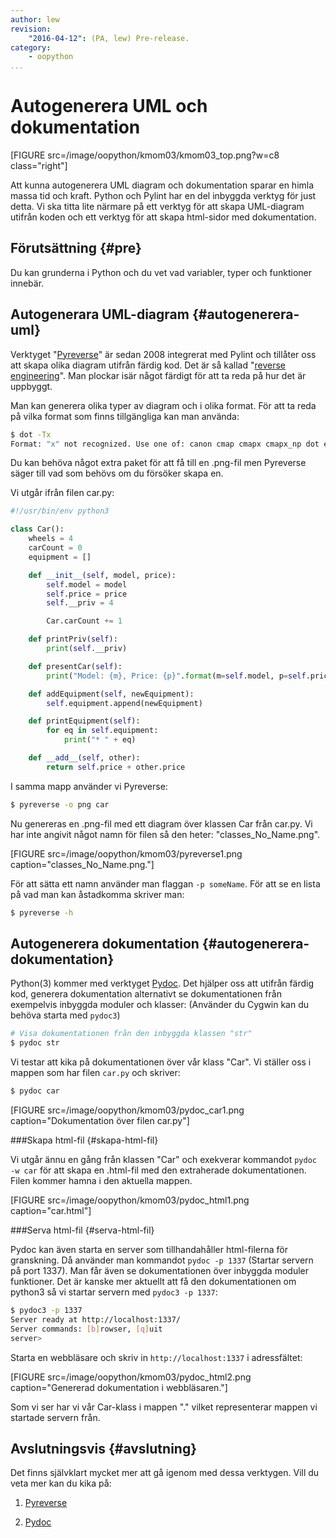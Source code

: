 ```yaml
---
author: lew
revision:
    "2016-04-12": (PA, lew) Pre-release.
category:
    - oopython
...
```

Autogenerera UML och dokumentation
===================================

[FIGURE src=/image/oopython/kmom03/kmom03_top.png?w=c8 class="right"]

Att kunna autogenerera UML diagram och dokumentation sparar en himla massa tid och kraft. Python och Pylint har en del inbyggda verktyg för just detta. Vi ska titta lite närmare på ett verktyg för att skapa UML-diagram utifrån koden och ett verktyg för att skapa html-sidor med dokumentation.

<!--more-->



Förutsättning {#pre}
-------------------------------

Du kan grunderna i Python och du vet vad variabler, typer och funktioner innebär.



Autogenerara UML-diagram {#autogenerera-uml}
------------------------------

Verktyget "[Pyreverse](https://www.logilab.org/blogentry/6883)" är sedan 2008 integrerat med Pylint och tillåter oss att skapa olika diagram utifrån färdig kod. Det är så kallad "[reverse engineering](https://sv.wikipedia.org/wiki/Reverse_engineering)". Man plockar isär något färdigt för att ta reda på hur det är uppbyggt.

Man kan generera olika typer av diagram och i olika format. För att ta reda på vilka format som finns tillgängliga kan man använda:

```bash
$ dot -Tx
Format: "x" not recognized. Use one of: canon cmap cmapx cmapx_np dot eps fig gd gd2 gif gv imap imap_np ismap jpe jpeg jpg pdf pic plain plain-ext png pov ps ps2 svg svgz tk vml vmlz vrml wbmp x11 xdot xdot1.2 xdot1.4 xlib
```

Du kan behöva något extra paket för att få till en .png-fil men Pyreverse säger till vad som behövs om du försöker skapa en.  

Vi utgår ifrån filen car.py:

```python
#!/usr/bin/env python3

class Car():
    wheels = 4
    carCount = 0
    equipment = []

    def __init__(self, model, price):
        self.model = model
        self.price = price
        self.__priv = 4

        Car.carCount += 1

    def printPriv(self):
        print(self.__priv)

    def presentCar(self):
        print("Model: {m}, Price: {p}".format(m=self.model, p=self.price))

    def addEquipment(self, newEquipment):
        self.equipment.append(newEquipment)

    def printEquipment(self):
        for eq in self.equipment:
            print("* " + eq)

    def __add__(self, other):
        return self.price + other.price
```

I samma mapp använder vi Pyreverse:

```bash
$ pyreverse -o png car
```

Nu genereras en .png-fil med ett diagram över klassen Car från car.py. Vi har inte angivit något namn för filen så den heter: "classes_No_Name.png".

[FIGURE src=/image/oopython/kmom03/pyreverse1.png caption="classes_No_Name.png."]

För att sätta ett namn använder man flaggan `-p someName`. För att se en lista på vad man kan åstadkomma skriver man:

```bash
$ pyreverse -h
```



Autogenerera dokumentation {#autogenerera-dokumentation}
------------------------------

Python(3) kommer med verktyget [Pydoc](https://docs.python.org/3.0/library/pydoc.html). Det hjälper oss att utifrån färdig kod, generera dokumentation alternativt se dokumentationen från exempelvis inbyggda moduler och klasser:
(Använder du Cygwin kan du behöva starta med `pydoc3`)
```bash
# Visa dokumentationen från den inbyggda klassen "str"
$ pydoc str
```

Vi testar att kika på dokumentationen över vår klass "Car". Vi ställer oss i mappen som har filen `car.py` och skriver:

```bash
$ pydoc car
```

[FIGURE src=/image/oopython/kmom03/pydoc_car1.png caption="Dokumentation över filen car.py"]



###Skapa html-fil {#skapa-html-fil}

Vi utgår ännu en gång från klassen "Car" och exekverar kommandot `pydoc -w car` för att skapa en .html-fil med den extraherade dokumentationen. Filen kommer hamna i den aktuella mappen.

[FIGURE src=/image/oopython/kmom03/pydoc_html1.png caption="car.html"]



###Serva html-fil {#serva-html-fil}

Pydoc kan även starta en server som tillhandahåller html-filerna för granskning. Då använder man kommandot `pydoc -p 1337` (Startar servern på port 1337). Man får även se dokumentationen över inbyggda moduler funktioner. Det är kanske mer aktuellt att få den dokumentationen om python3 så vi startar servern med `pydoc3 -p 1337`:  

```bash
$ pydoc3 -p 1337
Server ready at http://localhost:1337/
Server commands: [b]rowser, [q]uit
server>
```

Starta en webbläsare och skriv in `http://localhost:1337` i adressfältet:

[FIGURE src=/image/oopython/kmom03/pydoc_html2.png caption="Genererad dokumentation i webbläsaren."]

Som vi ser har vi vår Car-klass i mappen "." vilket representerar mappen vi startade servern från.



Avslutningsvis {#avslutning}
------------------------------

Det finns självklart mycket mer att gå igenom med dessa verktygen. Vill du veta mer kan du kika på:  

1. [Pyreverse](https://www.logilab.org/blogentry/6883)  

2. [Pydoc](https://docs.python.org/3.0/library/pydoc.html)  
